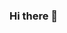 ### Hi there 👋

<!--
**hestefania/hestefania** is a ✨ _special_ ✨ repository because its `README.md` (this file) appears on your GitHub profile.

About me:

- 🔭 I’m currently working on Itau as a Software Engenier
- 🌱 I’m currently learning AWS
- 👯 I’m looking to collaborate on social projects
- 🤔 I’m looking for help people who starting in engenier and BPM.
- 💬 Ask me about anything, but know I'm passionate about technology 
- 📫 How to reach me: Likedin/Hestefania
- 😄 Pronouns: ...
- ⚡ Curisity: I'm curious by nature 
-->
